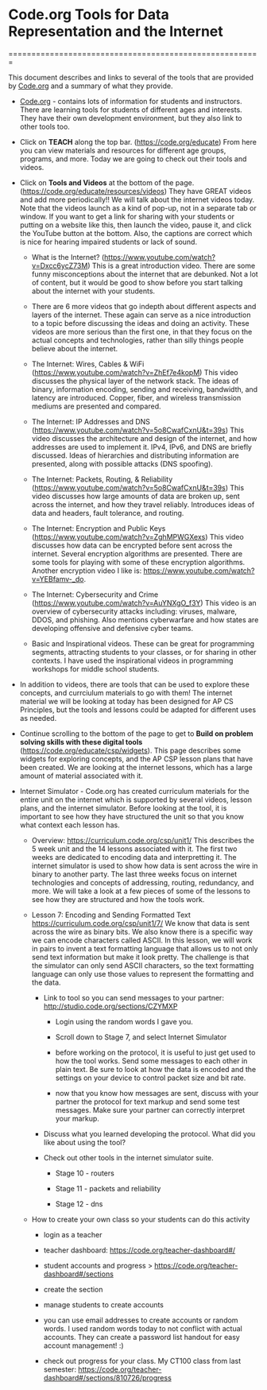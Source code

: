 # Code.org Tools for Data Representation and the Internet
=======================================================

This document describes and links to several of the tools that are provided by [Code.org](https://code.org/) 
and a summary of what they provide.

* [Code.org](https://code.org/) - contains lots of information for students and instructors. 
There are learning tools for students of different ages and interests.  They have their own 
development environment, but they also link to other tools too.

* Click on **TEACH** along the top bar. (https://code.org/educate)
From here you can view materials and resources for different age groups, programs, and more.  Today we are going to check out their tools and videos.

* Click on **Tools and Videos** at the bottom of the page. (https://code.org/educate/resources/videos)
They have GREAT videos and add more periodically!!  We will talk about the internet videos today.  Note that the videos launch as a kind of pop-up, not in a separate tab or window.  If you want to get a link for sharing with your students or putting on a website like this, then launch the video, pause it, and click the YouTube button at the bottom.
Also, the captions are correct which is nice for hearing impaired students or lack of sound.

    - What is the Internet? (https://www.youtube.com/watch?v=Dxcc6ycZ73M)
    This is a great introduction video.  There are some funny misconceptions about the internet that are debunked.  Not a lot of content, but it would be good to show before you start talking about the internet with your students.
    
    - There are 6 more videos that go indepth about different aspects and layers of the internet.  These again can serve as a nice introduction to a topic before discussing the ideas and doing an activity.  These videos are more serious than the first one, in that they focus on the actual concepts and technologies, rather than silly things people believe about the internet.
    
    - The Internet: Wires, Cables & WiFi (https://www.youtube.com/watch?v=ZhEf7e4kopM)
    This video discusses the physical layer of the network stack.  The ideas of binary, information encoding, sending and receiving, bandwidth, and latency are introduced. Copper, fiber, and wireless transmission mediums are presented and compared.
    
    - The Internet: IP Addresses and DNS (https://www.youtube.com/watch?v=5o8CwafCxnU&t=39s)
    This video discusses the architecture and design of the internet, and how addresses are used to implement it.  IPv4, IPv6, and DNS are briefly discussed.  Ideas of hierarchies and distributing information are presented, along with possible attacks (DNS spoofing).
    
    - The Internet: Packets, Routing, & Reliability (https://www.youtube.com/watch?v=5o8CwafCxnU&t=39s)
    This video discusses how large amounts of data are broken up, sent across the internet, and how they travel reliably.  Introduces ideas of data and headers, fault tolerance, and routing.
    
    - The Internet: Encryption and Public Keys (https://www.youtube.com/watch?v=ZghMPWGXexs)
    This video discusses how data can be encrypted before sent across the internet.  Several encryption algorithms are presented.  There are some tools for playing with some of these encryption algorithms.  Another encryption video I like is: https://www.youtube.com/watch?v=YEBfamv-_do.
    
    - The Internet: Cybersecurity and Crime (https://www.youtube.com/watch?v=AuYNXgO_f3Y)
    This video is an overview of cybersecurity attacks including: viruses, malware, DDOS, and phishing.  Also mentions cyberwarfare and how states are developing offensive and defensive cyber teams.
    
    - Basic and Inspirational videos.  These can be great for programming segments, attracting students to your classes, or for sharing in other contexts.  I have used the inspirational videos in programming workshops for middle school students.
    
* In addition to videos, there are tools that can be used to explore these concepts, and currciulum materials to go with them!  The internet material we will be looking at today has been designed for AP CS Principles, but the tools and lessons could be adapted for different uses as needed.  

* Continue scrolling to the bottom of the page to get to **Build on problem solving skills with these digital tools** (https://code.org/educate/csp/widgets).  This page describes some widgets for exploring concepts, and the AP CSP lesson plans that have been created.  We are looking at the internet lessons, which has a large amount of material associated with it.

* Internet Simulator - Code.org has created curriculum materials for the entire unit on the internet which is supported by several videos, lesson plans, and the internet simulator.  Before looking at the tool, it is important to see how they have structured the unit so that you know what context each lesson has.

    - Overview: https://curriculum.code.org/csp/unit1/
    This describes the 5 week unit and the 14 lessons associated with it.  The first two weeks are dedicated to encoding data and interpretting it.  The internet simulator is used to show how data is sent across the wire in binary to another party.  The last three weeks focus on internet technologies and concepts of addressing, routing, redundancy, and more.  We will take a look at a few pieces of some of the lessons to see how they are structured and how the tools work.
    
    - Lesson 7: Encoding and Sending Formatted Text https://curriculum.code.org/csp/unit1/7/
    We know that data is sent across the wire as binary bits.  We also know there is a specific way we can encode characters called ASCII.  In this lesson, we will work in pairs to invent a text formatting language that allows us to not only send text information but make it look pretty.  The challenge is that the simulator can only send ASCII characters, so the text formatting language can only use those values to represent the formatting and the data.
    
       - Link to tool so you can send messages to your partner: http://studio.code.org/sections/CZYMXP
            
            + Login using the random words I gave you.
            
            + Scroll down to Stage 7, and select Internet Simulator
            
            + before working on the protocol, it is useful to just get used to how the tool works.  Send some messages to each other in plain text.  Be sure to look at how the data is encoded and the settings on your device to control packet size and bit rate.
            
            + now that you know how messages are sent, discuss with your partner the protocol for text markup and send some test messages.  Make sure your partner can correctly interpret your markup.
            
       - Discuss what you learned developing the protocol.  What did you like about using the tool?
            
       - Check out other tools in the internet simulator suite.
        
            + Stage 10 - routers
            
            + Stage 11 - packets and reliability
            
            + Stage 12 - dns

    - How to create your own class so your students can do this activity
    
        + login as a teacher
            
        + teacher dashboard: https://code.org/teacher-dashboard#/
            
        + student accounts and progress > https://code.org/teacher-dashboard#/sections
            
        + create the section
            
        + manage students to create accounts
            
        + you can use email addresses to create accounts or random words.  I used random words today to not conflict with actual accounts.  They can create a password list handout for easy account management!  :)
            
        + check out progress for your class.  My CT100 class from last semester: https://code.org/teacher-dashboard#/sections/810726/progress
           

        
